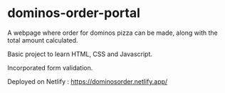 # dominos-order-portal

A webpage where order for dominos pizza can be made, along with the total amount calculated.

Basic project to learn HTML, CSS and Javascript.

Incorporated form validation.

Deployed on Netlify : https://dominosorder.netlify.app/

